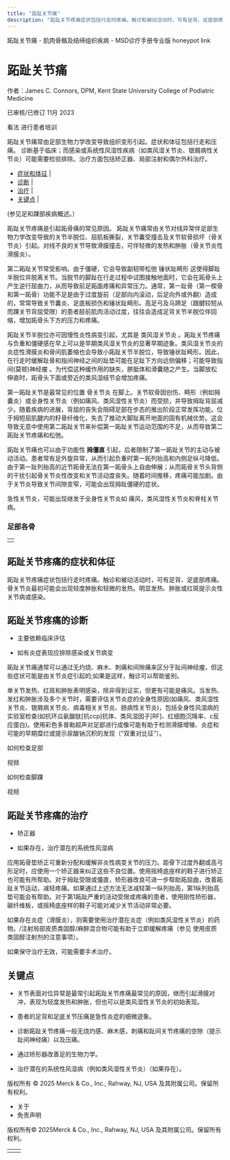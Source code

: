 ```yaml
---
title: "跖趾关节痛"
description: "跖趾关节疼痛症状包括行走时疼痛。触诊和被动活动时，可有足背、足底部疼痛。骨关节炎最初可能会出现轻度肿胀和轻微的发热。明显发热、肿胀或红斑提示炎性关节病或感染。"
---
```


﻿跖趾关节痛 \- 肌肉骨骼及结缔组织疾病 \- MSD诊疗手册专业版 honeypot link

# 跖趾关节痛

作者：James C. Connors, DPM, Kent State University College of Podiatric Medicine

已审核/已修订 11月 2023

看法 进行患者培训

跖趾关节痛常由足部生物力学改变导致组织变形引起。症状和体征包括行走和压痛。 诊断基于临床；而感染或系统性风湿性疾病（如类风湿关节炎、银屑病性关节炎）可能需要检验排除。治疗方面包括矫正器、局部注射和偶尔外科治疗。

- [症状和体征](#症状和体征_v12782794_zh) \|
- [诊断](#诊断_v12782797_zh) \|
- [治疗](#治疗_v12782806_zh) \|
- [关键点](#关键点_v12782813_zh) \|

(参见足和踝部疾病概述。）

跖趾关节疼痛是引起跖骨痛的常见原因。 跖趾关节痛常由关节对线异常伴足部生物力学改变导致的关节半脱位、屈肌板撕裂，关节囊受撞击及关节软骨损坏（骨关节炎）引起。对线不良的关节导致滑膜撞击，可伴轻微的发热和肿胀（骨关节炎性滑膜炎）。

第二跖趾关节常受影响。由于僵硬，它会导致副韧带松弛 锤状趾畸形 这使得脚趾半脱位并脱离关节。当脱节的脚趾在行走过程中试图接触地面时，它会在跖骨头上产生逆行屈曲力，从而导致前足跖面疼痛和异常压力。通常，第一趾骨（第一楔骨和第一跖骨）功能不足是由于过度旋前（足部向内滚动，后足向外或外翻）造成的，常常导致关节囊炎、足底板损伤和锤状趾畸形。高足弓及马蹄足（跟腱较短从而踝关节背屈受限）的患者胫前肌肉活动过度，往往会造成足背关节半脱位伴回缩，增加跖骨头下方的压力和疼痛。

跖趾关节半脱位亦可因慢性炎性病变引起，尤其是 类风湿关节炎 。跖趾关节疼痛与负重和僵硬感在早上可以是早期类风湿关节炎的显著早期迹象。类风湿关节炎的炎症性滑膜炎和骨间肌萎缩也会导致小跖趾关节半脱位，导致锤状趾畸形。因此，在行走时缓解趾骨和指间神经之间的趾垫可能在足趾下方向远侧偏移；可能导致指间(莫顿)神经瘤 。为代偿这种缓作用的缺失，胼胝体和滑囊随之产生。当脚放松伸直时，跖骨头下面或旁近的类风湿结节会增加疼痛。

第一跖趾关节是最常见的位置 骨关节炎 在脚上。关节软骨因创伤、畸形（例如拇囊炎）或全身性关节炎（例如痛风、类风湿性关节炎）而受损，并导致拇趾背屈减少。随着疾病的进展，背屈的丧失会阻碍足部在步态的推出阶段正常发挥功能。位于拇短屈肌腱内的籽骨纤维化，失去了推动大脚趾离开地面的固有机械优势。这会导致无意中使用第二跖趾关节来补偿第一跖趾关节运动范围的不足，从而导致第二跖趾关节疼痛和松弛。

跖趾关节痛也可以由于功能性 **拇僵直** 引起，后者限制了第一跖趾关节的主动与被动活动。患者常有足外旋异常，从而引起负重时第一跖列抬高和内侧足纵弓降低。由于第一趾列抬高的近节跖骨无法在第一跖骨头上自由伸展；从而跖骨关节头背侧的干扰引起骨关节炎性改变和关节活动度丧失。随着时间推移，疼痛可能加剧。由于关节炎导致关节间隙变窄，可能会出现拇趾僵硬的症状。

急性关节炎，可能出现继发于全身性关节炎如 痛风，类风湿性关节炎和脊柱关节病。

### 足部各骨

|     |
| --- |
|  |

## 跖趾关节疼痛的症状和体征

跖趾关节疼痛症状包括行走时疼痛。触诊和被动活动时，可有足背、足底部疼痛。骨关节炎最初可能会出现轻度肿胀和轻微的发热。明显发热、肿胀或红斑提示炎性关节病或感染。

## 跖趾关节疼痛的诊断

- 主要依赖临床评估

- 如有炎症表现应排除感染或关节病变


跖趾关节痛通常可以通过无灼烧、麻木、刺痛和间隙痛来区分于趾间神经瘤，但这些症状可能是由关节炎症引起的;如果是这样，触诊可以帮助鉴别。

单关节发热、红斑和肿胀表明感染，除非得到证实，但更有可能是痛风。当发热、发红和肿胀涉及多个关节时，需要评估关节炎症的全身性原因(如痛风、类风湿性关节炎、银屑病关节炎、病毒相关关节炎、肠病性关节炎)，包括全身性风湿病的实验室检查(如抗环瓜氨酸肽\[抗ccp\]抗体、类风湿因子\[RF\]、红细胞沉降率、c反应蛋白)。使用彩色多普勒超声对足部进行成像可能有助于检测滑膜增殖、炎症和可能的早期糜烂或提示尿酸钠沉积的发现（“双重对比征”）。

如何检查足部



视频

如何检查脚踝



视频

## 跖趾关节疼痛的治疗

- 矫正器

- 如果存在，治疗潜在的系统性风湿病


应用跖骨垫矫正可重新分配和缓解非炎性病变关节的压力。距骨下过度外翻或高弓形足时，应使用一个矫正器来纠正这些不良位置。使用摇椅底座样的鞋子进行矫正也可能有所帮助。对于拇趾受限或僵直，矫形器改良可进一步帮助跖屈曲，改善跖趾关节运动，减轻疼痛。如果通过上述方法无法减轻第一纵列抬高，第1纵列抬高垫可能会有帮助。对于第1跖趾严重的活动受限或疼痛的患者，使用刚性矫形器，碳纤维板，或摇椅底座样的鞋子可能对减少关节活动非常必要。

如果存在炎症（滑膜炎），则需要使用治疗潜在炎症（例如类风湿性关节炎）的药物。/注射局部皮质类固醇/麻醉混合物可能有助于立即缓解疼痛（参见 使用皮质类固醇注射剂的注意事项）。

如果保守治疗无效，可能需要手术治疗。

## 关键点

- 关节表面对位异常是最常引起跖趾关节疼痛最常见的原因，继而引起滑膜对冲，表现为轻度发热和肿胀，但也可以是类风湿性关节炎的初始表现。

- 患者的足背和足底关节压痛是急性炎症的细微迹象。

- 诊断跖趾关节疼痛一般无烧灼感、麻木感，刺痛和趾间关节疼痛的空隙（提示趾间神经痛）以及压痛。

- 通过矫形器改善足的生物力学。

- 治疗潜在的系统性风湿病（例如类风湿性关节炎）（如果存在）。




版权所有 © 2025
Merck & Co., Inc., Rahway, NJ, USA 及其附属公司。保留所有权利。

- 关于
- 免责声明

版权所有© 2025Merck & Co., Inc., Rahway, NJ, USA 及其附属公司。保留所有权利。

|     |     |
| --- | --- |
|  |  |